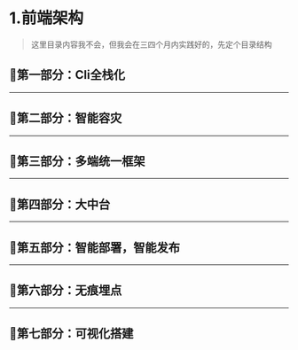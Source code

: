 # 1.前端架构

> 这里目录内容我不会，但我会在三四个月内实践好的，先定个目录结构

## 🌽第一部分：Cli全栈化

---

## 🥐第二部分：智能容灾

---

## 🍯第三部分：多端统一框架

---

## 🌮第四部分：大中台

---

## 🍳第五部分：智能部署，智能发布

---

## 🍔第六部分：无痕埋点

---

## 🥑第七部分：可视化搭建


